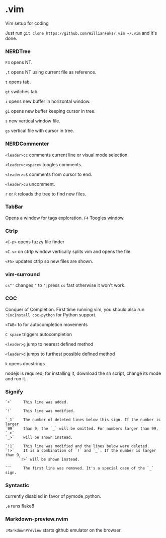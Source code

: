 # .vim
Vim setup for coding

Just run `git clone https://github.com/WillianFuks/.vim ~/.vim` and it's done.

### NERDTree

`F3` opens NT.

`,t` opens NT using current file as reference.

`t` opens tab.

`gt` switches tab.

`i` opens new buffer in horizontal window.

`gi` opens new buffer keeping cursor in tree.

`s` new vertical window file.

`gs` vertical file with cursor in tree.


### NERDCommenter

`<leader>cc` comments current line or visual mode selection.

`<leader>c<space>` toogles comments.

`<leader>c$` comments from cursor to end.

`<leader>cu` uncomment.

`r` or `R` reloads the tree to find new files.

### TabBar

Opens a window for tags exploration.
`F4` Toogles window.

### Ctrlp

`<C-p>` opens fuzzy file finder

`<C-v>` on ctrlp window vertically splits vim and opens the file.

`<F5>` updates ctrlp so new files are shown.

### vim-surround

`cs"'` changes `"` to `'`; press `cs` fast otherwise it won't work.

### COC

Conquer of Completion. First time running vim, you should also run
`:CocInstall coc-python` for Python support.

`<TAB>` to for autocompletion movements

`C space` triggers autocompletion

`<leader>g` jump to nearest defined method

`<leader>d` jumps to furthest possible defined method

`k` opens docstrings

nodejs is required; for installing it, download the sh script, change its mode and run it.

### Signify

    `+`     This line was added.

    `!`     This line was modified.

    `_1`    The number of deleted lines below this sign. If the number is larger
    `99`    than 9, the `_` will be omitted. For numbers larger than 99, `_>`
    `_>`    will be shown instead.

    `!1`    This line was modified and the lines below were deleted.
    `!>`    It is a combination of `!` and `_`. If the number is larger than 9,
          `!>` will be shown instead.

    `‾`     The first line was removed. It's a special case of the `_` sign.

### Syntastic
currently disabled in favor of pymode_python.

`,e` runs flake8

### Markdown-preview.nvim

`:MarkdownPreview` starts github emulator on the browser.
